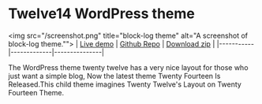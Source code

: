 Twelve14 WordPress theme
========================
<img src="/screenshot.png" title="block-log theme" alt="A screenshot of block-log theme."">
| [Live demo](https://wordpress.org/themes/twelve-14/) | [Github Repo](https://github.com/anandubajith/twelve14-wordpress-theme) | [Download zip](https://github.com/anandubajith/twelve14-wordpress-theme/archive/master.zip) |
|-----------|-------------|---------------|

The WordPress theme twenty twelve has a very nice layout for those who just want a simple blog, Now the latest theme Twenty Fourteen Is Released.This child theme imagines Twenty Twelve's Layout on Twenty Fourteen Theme.
